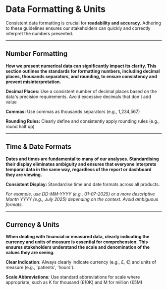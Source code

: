 # Data Formatting & Units
Consistent data formatting is crucial for **readability and accuracy**. Adhering to these guidelines ensures our stakeholders can quickly and correctly interpret the numbers presented.

---

## Number Formatting
**How we present numerical data can significantly impact its clarity. This section outlines the standards for formatting numbers, including decimal places, thousands separators, and rounding, to ensure consistency and prevent misinterpretation.** 

**Decimal Places:** Use a consistent number of decimal places based on the data's precision requirements. Avoid excessive decimals that don't add value

**Commas:** Use commas as thousands separators (e.g., 1,234,567)

**Rounding Rules:** Clearly define and consistently apply rounding rules (e.g., round half up)

---

## Time & Date Formats
 
**Dates and times are fundamental to many of our analyses. Standardising their display eliminates ambiguity and ensures that everyone interprets temporal data in the same way, regardless of the report or dashboard they are viewing.**

**Consistent Display:** Standardise time and date formats across all products. 

*For example, use DD-MM-YYYY (e.g., 01-07-2025) or a more descriptive Month YYYY (e.g., July 2025) depending on the context. Avoid ambiguous formats.*

---

## Currency & Units
 
**When dealing with financial or measured data, clearly indicating the currency and units of measure is essential for comprehension. This ensures stakeholders understand the scale and denomination of the values they are seeing.**

**Clear Indication:** Always clearly indicate currency (e.g., £, €) and units of measure (e.g., 'patients', 'hours').

**Scale Abbreviations:** Use standard abbreviations for scale where appropriate, such as K for thousand (£10K) and M for million (£5M).

